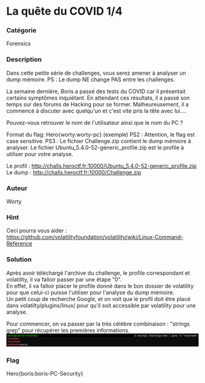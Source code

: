 # La quête du COVID 1/4

### Catégorie

Forensics

### Description

Dans cette petite série de challenges, vous serez amener à analyser un dump mémoire.
PS : Le dump NE change PAS entre les challenges.

La semaine dernière, Boris a passé des tests du COVID car il présentait certains symptômes inquiétant. En attendant ces résultats, il a passé son temps sur des forums de Hacking pour se former. Malheureusement, il a commencé à discuter avec quelqu'un et c'est vite pris la tête avec lui....

Pouvez-vous retrouver le nom de l'utilisateur ainsi que le nom du PC ?

Format du flag: Hero{worty:worty-pc} (exemple)
PS2 : Attention, le flag est case sensitive.
PS3 : Le fichier Challenge.zip contient le dump mémoire à analyser. Le fichier Ubuntu_5.4.0-52-generic_profile.zip est le profile à utiliser pour votre analyse.

Le profil : http://challs.heroctf.fr:10000/Ubuntu_5.4.0-52-generic_profile.zip
Le dump : http://challs.heroctf.fr:10000/Challenge.zip

### Auteur 

Worty

### Hint

Ceci pourra vous aider : https://github.com/volatilityfoundation/volatility/wiki/Linux-Command-Reference

### Solution

Après avoir téléchargé l'archive du challenge, le profile correspondant et volatility, il va falloir passer par une étape "0".<br/>
En effet, il va falloir placer le profile donné dans le bon dossier de volatility pour que celui-ci puisse l'utiliser pour l'analyse du dump mémoire.<br/>
Un petit coup de recherche Google, et on voit que le profil doit être placé dans volatilty/plugins/linux/ pour qu'il soit accessible par volatility pour une analyse.

Pour commencer, on va passer par la très célèbre combinaison : "strings grep" pour récupérer les premières informations.<br/>
![alt](username.png)



### Flag

Hero{boris:boris-PC-Security}